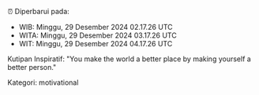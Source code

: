 ⏰ Diperbarui pada:
- WIB: Minggu, 29 Desember 2024 02.17.26 UTC
- WITA: Minggu, 29 Desember 2024 03.17.26 UTC
- WIT: Minggu, 29 Desember 2024 04.17.26 UTC

Kutipan Inspiratif:
"You make the world a better place by making yourself a better person."


Kategori: motivational

